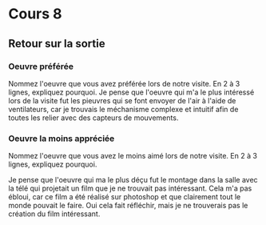 # Cours 8
## Retour sur la sortie

### Oeuvre préférée
Nommez l'oeuvre que vous avez préférée lors de notre visite. En 2 à 3 lignes, expliquez pourquoi. 
Je pense que l'oeuvre qui m'a le plus intéressé lors de la visite fut les pieuvres qui se font envoyer de l'air à l'aide de ventilateurs, car je trouvais le méchanisme complexe et intuitif afin de toutes les relier avec des capteurs de mouvements.

### Oeuvre la moins appréciée
Nommez l'oeuvre que vous avez le moins aimé lors de notre visite. En 2 à 3 lignes, expliquez pourquoi. 

Je pense que l'oeuvre qui ma le plus déçu fut le montage dans la salle avec la télé qui projetait un film que je ne trouvait pas intéressant. Cela m'a pas ébloui, car ce film a été réalisé sur photoshop et que clairement tout le monde pouvait le faire. Oui cela fait réfléchir, mais je ne trouverais pas le création du film intéressant.

